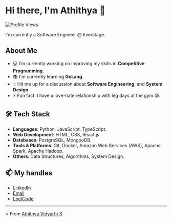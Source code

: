 # Hi there, I'm Athithya 👋

![Profile Views](https://komarev.com/ghpvc/?username=athithya12&color=blue)

I'm currently a Software Engineer @ Everstage.

## About Me

- 💻 I’m currently working on improving my skills in **Competitive Programming**.
- 📚 I'm currently learning **GoLang**.
- 💡 Hit me up for a discussion about **Software Engineering**, and **System Design**.
- ⚡ Fun fact: I have a love-hate relationship with leg days at the gym 😩.

## 🛠️ Tech Stack

- **Languages**: Python, JavaScript, TypeScript.
- **Web Development**: HTML, CSS, React.js.
- **Databases**: PostgreSQL, MongooDB.
- **Tools & Platforms**: Git, Docker, Amazon Web Services (AWS), Apache Spark, Apache Hadoop.
- **Others**: Data Structures, Algorithms, System Design.

<!--
## 📈 GitHub Stats

![Athithya's GitHub Stats](https://github-readme-stats.vercel.app/api?username=athithya12&show_icons=true&theme=radical)
-->

## 📫 My handles

- [LinkedIn](https://www.linkedin.com/in/athithya-vidyarth/)
- [Email](mailto:avidyarth@gmail.com)
- [LeetCode](https://leetcode.com/u/avidyarth12/)

<!--
![GitHub Streak](https://github-readme-streak-stats.herokuapp.com/?user=yourusername&theme=radical)
-->

---

⭐️ From [Athithya Vidyarth S](https://github.com/athithya12)
